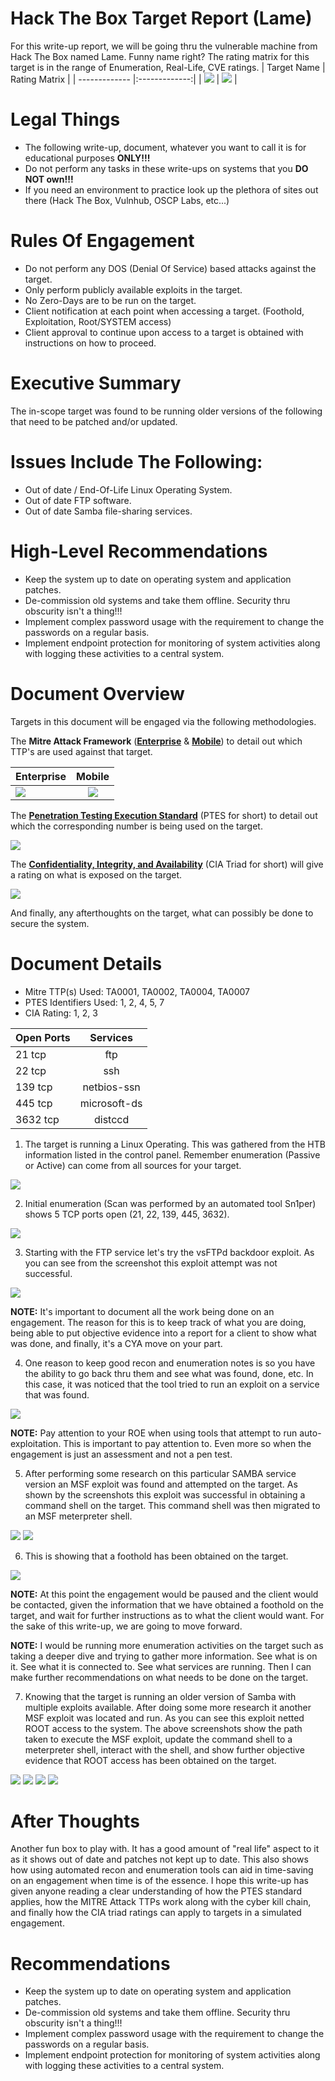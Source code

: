 # Hack The Box Target Report (Lame)
For this write-up report, we will be going thru the vulnerable machine from Hack The Box named Lame. Funny name right? The rating matrix for this target is in the range of Enumeration, Real-Life, CVE ratings.
| Target Name    | Rating Matrix        |
| ------------- |:-------------:|
| ![](https://github.com/00Beetzncheez00/images/blob/main/lame-2.png)  | ![](https://github.com/00Beetzncheez00/images/blob/main/lame-1.png) |

# Legal Things
- The following write-up, document, whatever you want to call it is for educational purposes **ONLY!!!**
- Do not perform any tasks in these write-ups on systems that you **DO NOT own!!!**
- If you need an environment to practice look up the plethora of sites out there (Hack The Box, Vulnhub, OSCP Labs, etc...)

# Rules Of Engagement
- Do not perform any DOS (Denial Of Service) based attacks against the target.
- Only perform publicly available exploits in the target.
- No Zero-Days are to be run on the target.
- Client notification at each point when accessing a target. (Foothold, Exploitation, Root/SYSTEM access)
- Client approval to continue upon access to a target is obtained with instructions on how to proceed.

# Executive Summary
The in-scope target was found to be running older versions of the following that need to be patched and/or updated.

# Issues Include The Following:
- Out of date / End-Of-Life Linux Operating System.
- Out of date FTP software.
- Out of date Samba file-sharing services.

# High-Level Recommendations
- Keep the system up to date on operating system and application patches.
- De-commission old systems and take them offline. Security thru obscurity isn't a thing!!!
- Implement complex password usage with the requirement to change the passwords on a regular basis.
- Implement endpoint protection for monitoring of system activities along with logging these activities to a central system.

# Document Overview
Targets in this document will be engaged via the following methodologies.

The **Mitre Attack Framework** ([**Enterprise**](https://attack.mitre.org/tactics/enterprise/) & [**Mobile**](https://attack.mitre.org/tactics/mobile/)) to detail out which TTP's are used against that target.

| Enterprise    | Mobile        |
| ------------- |:-------------:|
| ![](https://github.com/00Beetzncheez00/images/blob/main/mitre-attack-enterprise.png)  | ![](https://github.com/00Beetzncheez00/images/blob/main/mitre-attack-mobile.png) |

The [**Penetration Testing Execution Standard**](http://www.pentest-standard.org/index.php/Main_Page) (PTES for short) to detail out which the corresponding number is being used on the target.

![](https://github.com/00Beetzncheez00/images/blob/main/ptes-image.png)

The [**Confidentiality, Integrity, and Availability**](https://en.wikipedia.org/wiki/Information_security#Basic_principles) (CIA Triad for short) will give a rating on what is exposed on the target.

![](https://github.com/00Beetzncheez00/images/blob/main/cia-triad-logo.png)

And finally, any afterthoughts on the target, what can possibly be done to secure the system.

# Document Details
- Mitre TTP(s) Used: TA0001, TA0002, TA0004, TA0007
- PTES Identifiers Used: 1, 2, 4, 5, 7
- CIA Rating: 1, 2, 3

| Open Ports    | Services        |
| ------------- |:-------------:|
| 21 tcp | ftp |
| 22 tcp | ssh |
| 139 tcp | netbios-ssn |
| 445 tcp | microsoft-ds |
| 3632 tcp | distccd |

1. The target is running a Linux Operating. This was gathered from the HTB information listed in the control panel. Remember enumeration (Passive or Active) can come from all sources for your target.

![](https://github.com/00Beetzncheez00/images/blob/main/lame-3.png)

2. Initial enumeration (Scan was performed by an automated tool Sn1per) shows 5 TCP ports open (21, 22, 139, 445, 3632).

![](https://github.com/00Beetzncheez00/images/blob/main/lame-4.png)

3. Starting with the FTP service let's try the vsFTPd backdoor exploit. As you can see from the screenshot this exploit attempt was not successful.

![](https://github.com/00Beetzncheez00/images/blob/main/lame-5.png)

**NOTE:** It's important to document all the work being done on an engagement. The reason for this is to keep track of what you are doing, being able to put objective evidence into a report for a client to show what was done, and finally, it's a CYA move on your part.

4. One reason to keep good recon and enumeration notes is so you have the ability to go back thru them and see what was found, done, etc. In this case, it was noticed that the tool tried to run an exploit on a service that was found.

![](https://github.com/00Beetzncheez00/images/blob/main/lame-6.png)

**NOTE:** Pay attention to your ROE when using tools that attempt to run auto-exploitation. This is important to pay attention to. Even more so when the engagement is just an assessment and not a pen test.

5. After performing some research on this particular SAMBA service version an MSF exploit was found and attempted on the target. As shown by the screenshots this exploit was successful in obtaining a command shell on the target. This command shell was then migrated to an MSF meterpreter shell.

![](https://github.com/00Beetzncheez00/images/blob/main/lame-7.png)
![](https://github.com/00Beetzncheez00/images/blob/main/lame-8.png)

6. This is showing that a foothold has been obtained on the target.

![](https://github.com/00Beetzncheez00/images/blob/main/lame-9.png)

**NOTE:** At this point the engagement would be paused and the client would be contacted, given the information that we have obtained a foothold on the target, and wait for further instructions as to what the client would want. For the sake of this write-up, we are going to move forward.

**NOTE:** I would be running more enumeration activities on the target such as taking a deeper dive and trying to gather more information. See what is on it. See what it is connected to. See what services are running. Then I can make further recommendations on what needs to be done on the target.

7. Knowing that the target is running an older version of Samba with multiple exploits available. After doing some more research it another MSF exploit was located and run. As you can see this exploit netted ROOT access to the system. The above screenshots show the path taken to execute the MSF exploit, update the command shell to a meterpreter shell, interact with the shell, and show further objective evidence that ROOT access has been obtained on the target.

![](https://github.com/00Beetzncheez00/images/blob/main/lame-10.png)
![](https://github.com/00Beetzncheez00/images/blob/main/lame-11.png)
![](https://github.com/00Beetzncheez00/images/blob/main/lame-12.png)
![](https://github.com/00Beetzncheez00/images/blob/main/lame-13.png)

# After Thoughts
Another fun box to play with. It has a good amount of "real life" aspect to it as it shows out of date and patches not kept up to date. This also shows how using automated recon and enumeration tools can aid in time-saving on an engagement when time is of the essence. I hope this write-up has given anyone reading a clear understanding of how the PTES standard applies, how the MITRE Attack TTPs work along with the cyber kill chain, and finally how the CIA triad ratings can apply to targets in a simulated engagement.

# Recommendations
- Keep the system up to date on operating system and application patches.
- De-commission old systems and take them offline. Security thru obscurity isn't a thing!!!
- Implement complex password usage with the requirement to change the passwords on a regular basis.
- Implement endpoint protection for monitoring of system activities along with logging these activities to a central system.


